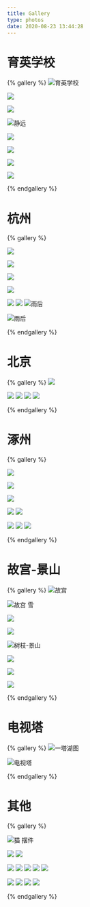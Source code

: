 ```yaml
---
title: Gallery
type: photos
date: 2020-08-23 13:44:28
---
```

# 育英学校
{% gallery %}
![育英学校](https://photos-picgo.oss-cn-beijing.aliyuncs.com/img/pasted-81.png)

![](https://photos-picgo.oss-cn-beijing.aliyuncs.com/img/pasted-83.png)

![](https://photos-picgo.oss-cn-beijing.aliyuncs.com/img/DSCF3068_effects.JPG)

![静远](https://photos-picgo.oss-cn-beijing.aliyuncs.com/img/pasted-82.png)

![](https://photos-picgo.oss-cn-beijing.aliyuncs.com/img/pasted-94.png)

![](https://photos-picgo.oss-cn-beijing.aliyuncs.com/img/pasted-86.png)

![](https://photos-picgo.oss-cn-beijing.aliyuncs.com/img/pasted-87.png)


![](https://photos-picgo.oss-cn-beijing.aliyuncs.com/img/IMG_20190214_131624-01.jpeg)


{% endgallery %}

# 杭州
{% gallery %}

![](https://photos-picgo.oss-cn-beijing.aliyuncs.com/img/2017-08-25_163334.jpg)

![](https://photos-picgo.oss-cn-beijing.aliyuncs.com/img/2017-08-25_125404.jpeg)

![](https://photos-picgo.oss-cn-beijing.aliyuncs.com/img/2017-08-25_125904.JPG)

![](https://photos-picgo.oss-cn-beijing.aliyuncs.com/img/2017-08-25_134402.JPG)

![](https://photos-picgo.oss-cn-beijing.aliyuncs.com/img/2017-08-26_131900.jpeg)
![](https://photos-picgo.oss-cn-beijing.aliyuncs.com/img/2017-08-24_111002.JPG)
![雨后](https://photos-picgo.oss-cn-beijing.aliyuncs.com/img/pasted-93.png)

![雨后](https://photos-picgo.oss-cn-beijing.aliyuncs.com/img/pasted-97.png)

{% endgallery %}

# 北京


{% gallery %}
![](https://photos-picgo.oss-cn-beijing.aliyuncs.com/img/pasted-84.png)


![](https://photos-picgo.oss-cn-beijing.aliyuncs.com/img/IMG_20191219_080124-EFFECTS.jpg)
![](https://photos-picgo.oss-cn-beijing.aliyuncs.com/img/WechatIMG529.jpeg)
![](https://photos-picgo.oss-cn-beijing.aliyuncs.com/img/WechatIMG531.jpeg)
![](https://photos-picgo.oss-cn-beijing.aliyuncs.com/img/WechatIMG530.jpeg)

{% endgallery %}


# 涿州

{% gallery %}

![](https://photos-picgo.oss-cn-beijing.aliyuncs.com/img/DSC00111.jpeg)

![](https://photos-picgo.oss-cn-beijing.aliyuncs.com/img/DSC00098.jpeg)

![](https://photos-picgo.oss-cn-beijing.aliyuncs.com/img/DSC00885.jpeg)

![](https://photos-picgo.oss-cn-beijing.aliyuncs.com/img/DSC01053.jpeg)
![](https://photos-picgo.oss-cn-beijing.aliyuncs.com/img/DSC00910.jpeg)

![](https://photos-picgo.oss-cn-beijing.aliyuncs.com/img/DSC00152.jpeg)
![](https://photos-picgo.oss-cn-beijing.aliyuncs.com/img/DSC00133.jpeg)
![](https://photos-picgo.oss-cn-beijing.aliyuncs.com/img/DSC00189.jpeg)


{% endgallery %}


# 故宫-景山

{% gallery %}
![故宫](https://photos-picgo.oss-cn-beijing.aliyuncs.com/img/pasted-79.png)

![故宫 雪](https://photos-picgo.oss-cn-beijing.aliyuncs.com/img/pasted-80.png)

![](https://photos-picgo.oss-cn-beijing.aliyuncs.com/img/DSC05858-01.jpeg)

![](https://photos-picgo.oss-cn-beijing.aliyuncs.com/img/DSC05861-01.jpeg)

![树枝-景山](https://photos-picgo.oss-cn-beijing.aliyuncs.com/img/pasted-95.png)

![](https://photos-picgo.oss-cn-beijing.aliyuncs.com/img/pasted-85.png)

![](https://photos-picgo.oss-cn-beijing.aliyuncs.com/img/pasted-99.png)

![](https://photos-picgo.oss-cn-beijing.aliyuncs.com/img/pasted-89.png)

{% endgallery %}

# 电视塔

{% gallery %}
![一塔湖图](https://photos-picgo.oss-cn-beijing.aliyuncs.com/img/pasted-78.png)

![电视塔](https://photos-picgo.oss-cn-beijing.aliyuncs.com/img/pasted-96.png)


{% endgallery %}


# 其他


{% gallery %}

![猫 摆件](https://photos-picgo.oss-cn-beijing.aliyuncs.com/img/WechatIMG52.jpg)

![](https://photos-picgo.oss-cn-beijing.aliyuncs.com/img/pasted-88.png)
![](https://photos-picgo.oss-cn-beijing.aliyuncs.com/img/DSC09660-01.jpeg)

![](https://photos-picgo.oss-cn-beijing.aliyuncs.com/img/DSC07184-01.jpeg)
![](https://photos-picgo.oss-cn-beijing.aliyuncs.com/img/DSC07220-01.jpeg)
![](https://photos-picgo.oss-cn-beijing.aliyuncs.com/img/DSC07167-01.jpeg)
![](https://photos-picgo.oss-cn-beijing.aliyuncs.com/img/IMG_20180213_135440-01.jpeg)
![](https://photos-picgo.oss-cn-beijing.aliyuncs.com/img/DSC00240-01.jpeg)

![](https://photos-picgo.oss-cn-beijing.aliyuncs.com/img/New_DSC00220-02.jpeg)
![](https://photos-picgo.oss-cn-beijing.aliyuncs.com/img/New_DSC00147-01.jpeg)
![](https://photos-picgo.oss-cn-beijing.aliyuncs.com/img/New_DSC00157-01.jpeg)
![](https://photos-picgo.oss-cn-beijing.aliyuncs.com/img/New_DSC00148-01.jpeg)




{% endgallery %}